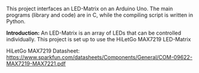 This project interfaces an LED-Matrix on an Arduino Uno. The main programs (library and code) are in C, while the compiling script is written in Python. 

**Introduction:** 
An LED-Matrix is an array of LEDs that can be controlled individually. This project is set up to use the HiLetGo MAX7219 LED-Matrix


HiLetGo MAX7219 Datasheet:
https://www.sparkfun.com/datasheets/Components/General/COM-09622-MAX7219-MAX7221.pdf 
